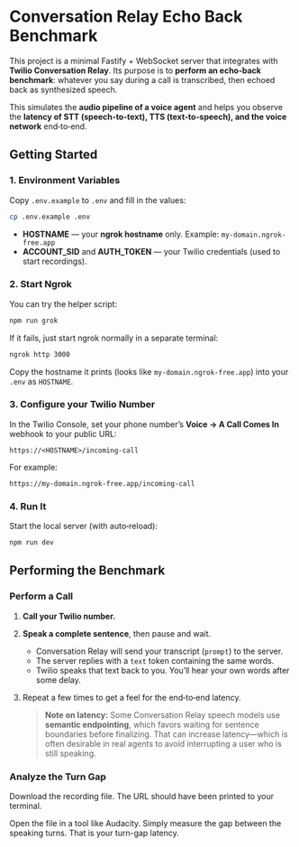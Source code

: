 # Conversation Relay Echo Back Benchmark

This project is a minimal Fastify + WebSocket server that integrates with **Twilio Conversation Relay**.
Its purpose is to **perform an echo‑back benchmark**: whatever you say during a call is transcribed, then echoed back as synthesized speech.

This simulates the **audio pipeline of a voice agent** and helps you observe the **latency of STT (speech‑to‑text), TTS (text‑to‑speech), and the voice network** end‑to‑end.

## Getting Started

### 1. Environment Variables

Copy `.env.example` to `.env` and fill in the values:

```bash
cp .env.example .env
```

- **HOSTNAME** — your **ngrok hostname** only. Example: `my-domain.ngrok-free.app`
- **ACCOUNT_SID** and **AUTH_TOKEN** — your Twilio credentials (used to start recordings).

### 2. Start Ngrok

You can try the helper script:

```bash
npm run grok
```

If it fails, just start ngrok normally in a separate terminal:

```bash
ngrok http 3000
```

Copy the hostname it prints (looks like `my-domain.ngrok-free.app`) into your `.env` as `HOSTNAME`.

### 3. Configure your Twilio Number

In the Twilio Console, set your phone number’s **Voice → A Call Comes In** webhook to your public URL:

```
https://<HOSTNAME>/incoming-call
```

For example:

```
https://my-domain.ngrok-free.app/incoming-call
```

### 4. Run It

Start the local server (with auto‑reload):

```bash
npm run dev
```

## Performing the Benchmark

### Perform a Call

1. **Call your Twilio number.**
2. **Speak a complete sentence**, then pause and wait.
   - Conversation Relay will send your transcript (`prompt`) to the server.
   - The server replies with a `text` token containing the same words.
   - Twilio speaks that text back to you. You’ll hear your own words after some delay.
3. Repeat a few times to get a feel for the end‑to‑end latency.

   > **Note on latency:** Some Conversation Relay speech models use **semantic endpointing**, which favors waiting for sentence boundaries before finalizing. That can increase latency—which is often desirable in real agents to avoid interrupting a user who is still speaking.

### Analyze the Turn Gap

Download the recording file. The URL should have been printed to your terminal.

Open the file in a tool like Audacity. Simply measure the gap between the speaking turns. That is your turn-gap latency.
